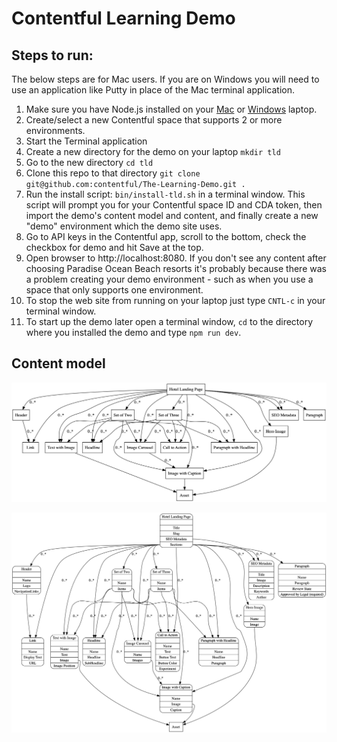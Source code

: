 # Contentful Learning Demo

## Steps to run:

The below steps are for Mac users. If you are on Windows you will need to use an application like Putty in place of the Mac terminal application.

1. Make sure you have Node.js installed on your [Mac](https://blog.teamtreehouse.com/install-node-js-npm-mac) or [Windows](https://blog.teamtreehouse.com/install-node-js-npm-windows) laptop.
2. Create/select a new Contentful space that supports 2 or more environments.
3. Start the Terminal application
4. Create a new directory for the demo on your laptop `mkdir tld`
5. Go to the new directory `cd tld`
6. Clone this repo to that directory `git clone git@github.com:contentful/The-Learning-Demo.git .`
7. Run the install script: `bin/install-tld.sh` in a terminal window. This script will prompt you for your Contentful space ID and CDA token, then import the demo's content model and content, and finally create a new "demo" environment which the demo site uses.
8. Go to API keys in the Contentful app, scroll to the bottom, check the checkbox for demo and hit Save at the top. 
9. Open browser to http://localhost:8080. If you don't see any content after choosing Paradise Ocean Beach resorts it's probably because there was a problem creating your demo environment - such as when you use a space that only supports one environment.
10. To stop the web site from running on your laptop just type `CNTL-c` in your terminal window.
11. To start up the demo later open a terminal window, `cd` to the directory where you installed the demo and type `npm run dev`.


## Content model

![Content model simple](./winning-demo-content-model-simple.png)

![Content model full](./winning-demo-content-model.png)
